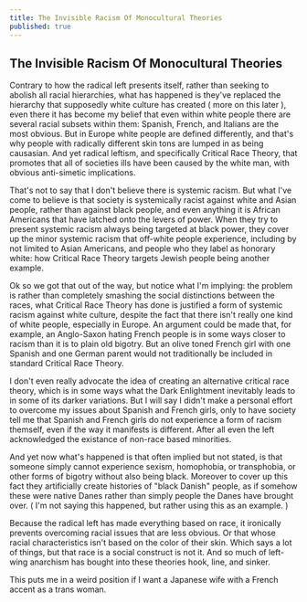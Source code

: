 ```yaml
---
title: The Invisible Racism Of Monocultural Theories
published: true
---
```

## The Invisible Racism Of Monocultural Theories

Contrary to how the radical left presents itself, rather than seeking to abolish all racial hierarchies, what has happened is they've replaced the hierarchy that supposedly white culture has created ( more on this later ), even there it has become my belief that even within white people there are several racial subsets within them: Spanish, French, and Italians are the most obvious. But in Europe white people are defined differently, and that's why people with radically different skin tons are lumped in as being causasian. And yet radical leftism, and specifically Critical Race Theory, that promotes that all of societies ills have been caused by the white man, with obvious anti-simetic implications.

That's not to say that I don't believe there is systemic racism. But what I've come to believe is that society is systemically racist against white and Asian people, rather than against black people, and even anything it is African Americans that have latched onto the levers of power. When they try to present systemic racism always being targeted at black power, they cover up the minor systemic racism that off-white people experience, including by not limited to Asian Americans, and people who they label as honorary white: how Critical Race Theory targets Jewish people being another example.

Ok so we got that out of the way, but notice what I'm implying: the problem is rather than completely smashing the social distinctions between the races, what Critical Race Theory has done is justified a form of systemic racism against white culture, despite the fact that there isn't really one kind of white people, especially in Europe. An argument could be made that, for example, an Anglo-Saxon hating French people is in some ways closer to racism than it is to plain old bigotry. But an olive toned French girl with one Spanish and one German parent would not traditionally be included in standard Critical Race Theory.

I don't even really advocate the idea of creating an alternative critical race theory, which is in some ways what the Dark Enlightment inevitably leads to in some of its darker variations. But I will say I didn't make a personal effort to overcome my issues about Spanish and French girls, only to have society tell me that Spanish and French girls do not experience a form of racism themself, even if the way it manifests is different. After all even the left acknowledged the existance of non-race based minorities.

And yet now what's happened is that often implied but not stated, is that someone simply cannot experience sexism, homophobia, or transphobia, or other forms of bigotry without also being black. Moreover to cover up this fact they artificially create histories of "black Danish" people, as if somehow these were native Danes rather than simply people the Danes have brought over. ( I'm not saying this happened, but rather using this as an example. )

Because the radical left has made everything based on race, it ironically prevents overcoming racial issues that are less obvious. Or that whose racial characteristics isn't based on the color of their skin. Which says a lot of things, but that race is a social construct is not it. And so much of left-wing anarchism has bought into these theories hook, line, and sinker.

This puts me in a weird position if I want a Japanese wife with a French accent as a trans woman.

